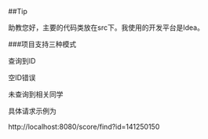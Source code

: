 ##Tip


助教您好，主要的代码类放在src下。我使用的开发平台是Idea。

###项目支持三种模式

查询到ID

空ID错误

未查询到相关同学

具体请求示例为

http://localhost:8080/score/find?id=141250150